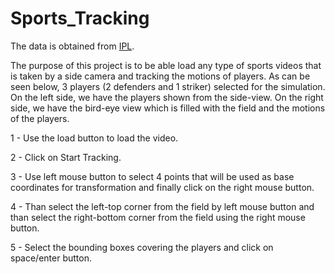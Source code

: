 # Sports_Tracking

The data is obtained from [IPL](http://ipl.ce.sharif.edu/ball_datasets.html).

The purpose of this project is to be able load any type of sports videos that is taken by a side camera and tracking the motions of players. As can be seen below, 3 players (2 defenders and 1 striker) selected for the simulation. On the left side, we have the players shown from the side-view. On the right side, we have the bird-eye view which is filled with the field and the motions of the players. 

1 - Use the load button to load the video.

2 - Click on Start Tracking.

3 - Use left mouse button to select 4 points that will be used as base coordinates for transformation and finally click on the right mouse button.

4 - Than select the left-top corner from the field by left mouse button and than select the right-bottom corner from the field using the right mouse button.

5 - Select the bounding boxes covering the players and click on space/enter button.
